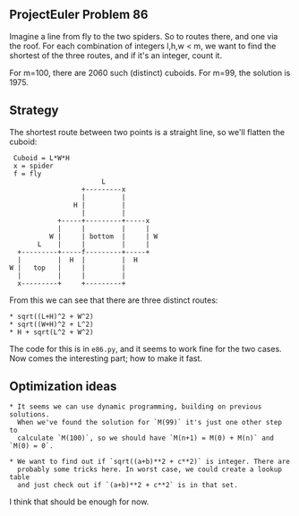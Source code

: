 ProjectEuler Problem 86
-----------------------

Imagine a line from fly to the two spiders. So to routes there, and one via the
roof. For each combination of integers l,h,w < m, we want to find the shortest
of the three routes, and if it's an integer, count it.

For m=100, there are 2060 such (distinct) cuboids.
For m=99, the solution is 1975.

Strategy
--------

The shortest route between two points is a straight line, so we'll flatten the
cuboid:

     Cuboid = L*W*H
     x = spider
     f = fly
                           L
                      +---------x
                      |         |
                    H |         |
                      |         |
                +-----+---------+-----x
                |     |         |     |
              W |     | bottom  |     | W
           L    |     |         |     |
      +---------+-----f---------+-----+
      |         |  H  |         |  H
    W |   top   |     |         |
      |         |     |         |
      x---------+     +---------+

From this we can see that there are three distinct routes:

    * sqrt((L+H)^2 + W^2)
    * sqrt((W+H)^2 + L^2)
    * H + sqrt(L^2 + W^2)

The code for this is in `e86.py`, and it seems to work fine for the two cases.
Now comes the interesting part; how to make it fast.

Optimization ideas
------------------

    * It seems we can use dynamic programming, building on previous solutions.
      When we've found the solution for `M(99)` it's just one other step to
      calculate `M(100)`, so we should have `M(n+1) = M(0) + M(n)` and `M(0) = 0`.

    * We want to find out if `sqrt((a+b)**2 + c**2)` is integer. There are
      probably some tricks here. In worst case, we could create a lookup table
      and just check out if `(a+b)**2 + c**2` is in that set.

I think that should be enough for now.
